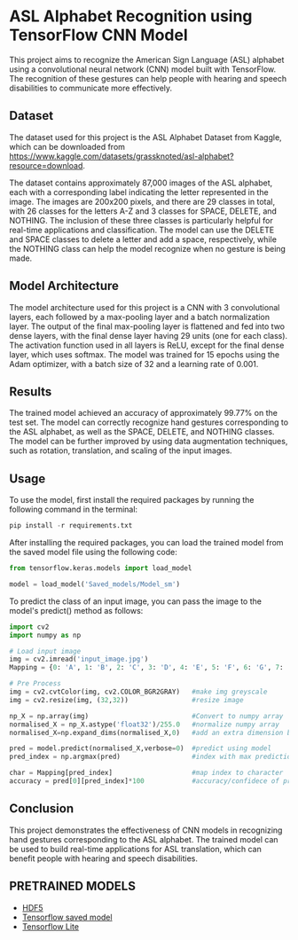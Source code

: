 # ASL Alphabet Recognition using TensorFlow CNN Model

This project aims to recognize the American Sign Language (ASL) alphabet using a convolutional neural network (CNN) model built with TensorFlow. The recognition of these gestures can help people with hearing and speech disabilities to communicate more effectively.

## Dataset

The dataset used for this project is the ASL Alphabet Dataset from Kaggle, which can be downloaded from https://www.kaggle.com/datasets/grassknoted/asl-alphabet?resource=download.

The dataset contains approximately 87,000 images of the ASL alphabet, each with a corresponding label indicating the letter represented in the image. The images are 200x200 pixels, and there are 29 classes in total, with 26 classes for the letters A-Z and 3 classes for SPACE, DELETE, and NOTHING. The inclusion of these three classes is particularly helpful for real-time applications and classification. The model can use the DELETE and SPACE classes to delete a letter and add a space, respectively, while the NOTHING class can help the model recognize when no gesture is being made.

## Model Architecture

The model architecture used for this project is a CNN with 3 convolutional layers, each followed by a max-pooling layer and a batch normalization layer. The output of the final max-pooling layer is flattened and fed into two dense layers, with the final dense layer having 29 units (one for each class). The activation function used in all layers is ReLU, except for the final dense layer, which uses softmax. The model was trained for 15 epochs using the Adam optimizer, with a batch size of 32 and a learning rate of 0.001.

## Results

The trained model achieved an accuracy of approximately 99.77% on the test set. The model can correctly recognize hand gestures corresponding to the ASL alphabet, as well as the SPACE, DELETE, and NOTHING classes. The model can be further improved by using data augmentation techniques, such as rotation, translation, and scaling of the input images.

## Usage

To use the model, first install the required packages by running the following command in the terminal:

```python
pip install -r requirements.txt
```

After installing the required packages, you can load the trained model from the saved model file using the following code:

```python
from tensorflow.keras.models import load_model

model = load_model('Saved_models/Model_sm')
```
To predict the class of an input image, you can pass the image to the model's predict() method as follows:

```python
import cv2
import numpy as np

# Load input image
img = cv2.imread('input_image.jpg')
Mapping = {0: 'A', 1: 'B', 2: 'C', 3: 'D', 4: 'E', 5: 'F', 6: 'G', 7: 'H', 8: 'I', 9: 'J', 10: 'K', 11: 'L', 12: 'M', 13: 'N', 14: 'O', 15: 'P', 16: 'Q', 17: 'R', 18: 'S', 19: 'T', 20: 'U', 21: 'V', 22: 'W', 23: 'X', 24: 'Y', 25: 'Z', 26: 'del', 27: 'nothing', 28: 'space'}

# Pre Process
img = cv2.cvtColor(img, cv2.COLOR_BGR2GRAY)   #make img greyscale
img = cv2.resize(img, (32,32))                #resize image 

np_X = np.array(img)                          #Convert to numpy array
normalised_X = np_X.astype('float32')/255.0   #normalize numpy array
normalised_X=np.expand_dims(normalised_X,0)   #add an extra dimension b/c model is trained on a (None,32,32) shape

pred = model.predict(normalised_X,verbose=0)  #predict using model 
pred_index = np.argmax(pred)                  #index with max prediction

char = Mapping[pred_index]                    #map index to character
accuracy = pred[0][pred_index]*100            #accuracy/confidece of prediction

```

## Conclusion

This project demonstrates the effectiveness of CNN models in recognizing hand gestures corresponding to the ASL alphabet. The trained model can be used to build real-time applications for ASL translation, which can benefit people with hearing and speech disabilities.

## PRETRAINED MODELS
- [HDF5](./Saved_models/Modelv1_hdf5)
- [Tensorflow saved model](./Saved_models/Modelv1_sm)
- [Tensorflow Lite](./Saved_models/Modelv1_tflite.tflite)